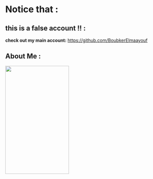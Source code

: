 
# Notice that :




## this is a false account !! :
**check out my main account:**
https://github.com/BoubkerElmaayouf





## About Me :

<img src="[https://github.com/BoubkerElmaayouf/BoubkerElmaayouf/blob/main/wolf.gif?raw=true](https://github.com/Aboubakr777/Aboubakr777/blob/main/thedude.gif?raw=true)" width="200" height="340" >




